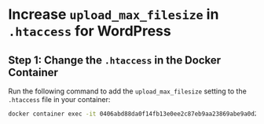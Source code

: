 # Increase `upload_max_filesize` in `.htaccess` for WordPress

## Step 1: Change the `.htaccess` in the Docker Container

Run the following command to add the `upload_max_filesize` setting to the `.htaccess` file in your container:

```bash
docker container exec -it 0406abd88da0f14fb13e0ee2c87eb9aa23869abe9a0d226897ef1daaf1633768 bash -c "echo 'php_value upload_max_filesize 512M' >> /var/www/html/.htaccess && echo 'php_value post_max_size 512M' >> /var/www/html/.htaccess && echo 'php_value memory_limit 512M' >> /var/www/html/.htaccess"
